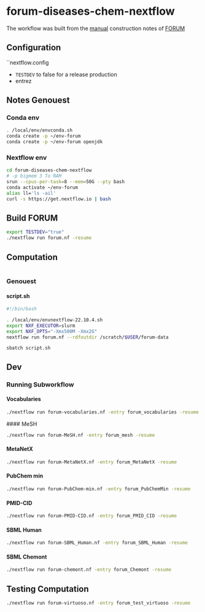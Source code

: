 # forum-diseases-chem-nextflow

The workflow was built from the [manual](https://gist.github.com/ofilangi/9c026c7f1b9ff3b38de3ee6153f15326) construction notes of [FORUM](https://github.com/eMetaboHUB/Forum-DiseasesChem/)

## Configuration

``nextflow.config

- `TESTDEV` to false for a release production
- entrez

## Notes Genouest

### Conda env

```bash
. /local/env/envconda.sh
conda create -p ~/env-forum
conda create -p ~/env-forum openjdk
```

### Nextflow env

```bash
cd forum-diseases-chem-nextflow
# -p bigmem 3 To RAM
srun --cpus-per-task=8 --mem=50G --pty bash
conda activate ~/env-forum
alias ll='ls -ail'
curl -s https://get.nextflow.io | bash
```

## Build FORUM

```bash
export TESTDEV="true"
./nextflow run forum.nf -resume
```

## Computation

```bash

```

### Genouest

#### script.sh

```bash
#!/bin/bash

. /local/env/envnextflow-22.10.4.sh
export NXF_EXECUTOR=slurm
export NXF_OPTS="-Xms500M -Xmx2G" 
nextflow run forum.nf --rdfoutdir /scratch/$USER/forum-data
```

```sbatch script.sh```

## Dev

### Running Subworkflow

#### Vocabularies

```bash
./nextflow run forum-vocabularies.nf -entry forum_vocabularies -resume
```

#### MeSH

```bash
./nextflow run forum-MeSH.nf -entry forum_mesh -resume
```

#### MetaNetX

```bash
./nextflow run forum-MetaNetX.nf -entry forum_MetaNetX -resume
```

#### PubChem min

```bash
./nextflow run forum-PubChem-min.nf -entry forum_PubChemMin -resume
```

#### PMID-CID

```bash
./nextflow run forum-PMID-CID.nf -entry forum_PMID_CID -resume
```

#### SBML Human

```bash
./nextflow run forum-SBML_Human.nf -entry forum_SBML_Human -resume
```

#### SBML Chemont

```bash
./nextflow run forum-chemont.nf -entry forum_Chemont -resume
```

## Testing Computation

```bash
./nextflow run forum-virtuoso.nf -entry forum_test_virtuoso -resume
```
